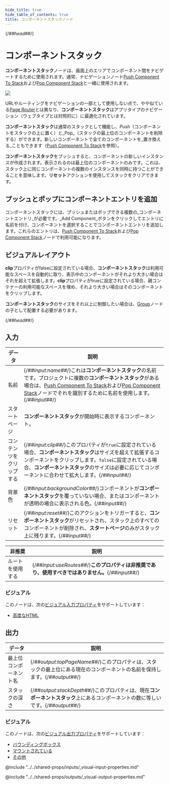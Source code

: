 ```yaml
---
hide_title: true
hide_table_of_contents: true
title: コンポーネントスタックノード
---
```


{/*##head##*/}

# コンポーネントスタック

**コンポーネントスタック**ノードは、画面上のエリアでコンポーネント間をナビゲートするために使用されます。通常、ナビゲーションノード[Push Component To Stack](/nodes/component-stack/push-component)および[Pop Component Stack](/nodes/component-stack/pop-component)と一緒に使用されます。
<div className="ndl-image-with-background">

![](/nodes/component-stack/component-stack/component-stack1.png)

</div>

URLやルーティングをナビゲーションの一部として使用しない点で、やや似ている[Page Router](/nodes/navigation/page-router)とは異なり、**コンポーネントスタック**はアプリタイプのナビゲーション（ウェブタイプとは対照的に）に最適化されています。

**コンポーネントスタック**は通常のスタックとして機能し、_Push_（コンポーネントをスタックの上に置く）と_Pop_（スタックの最上位のコンポーネントを削除する）ができます。新しいコンポーネントで全てのコンポーネントを_置き換える_こともできます（[Push Component To Stack](/nodes/component-stack/push-component)を参照）。

**コンポーネントスタック**をプッシュすると、コンポーネントの新しいインスタンスが作成されます。表示されるのは最上位のコンポーネントのみです。これは、スタック上に同じコンポーネントの複数のインスタンスを同時に持つことができることを意味します。**リセット**アクションを使用してスタックをクリアできます。

## プッシュとポップにコンポーネントエントリを追加

コンポーネントスタックには、プッシュまたはポップできる複数の_コンポーネントエントリ_が必要です。_Add Component_ボタンをクリックしてエントリに名前を付け、コンポーネントを選択することでコンポーネントエントリを追加します。これらのエントリは、[Push Component To Stack](/nodes/component-stack/push-component)および[Pop Component Stack](/nodes/component-stack/pop-component)ノードで利用可能になります。

## ビジュアルレイアウト

**clip**プロパティが<span className="ndl-data">false</span>に設定されている場合、**コンポーネントスタック**は利用可能なスペースを自動的に取り、表示中のコンポーネントがそれより大きい場合はそれを超えて拡張します。**clip**プロパティが<span className="ndl-data">true</span>に設定されている場合、親コンテナーの利用可能なスペースを埋め、それより大きい場合はそのコンポーネントをクリップします。

**コンポーネントスタック**のサイズをそれ以上に制御したい場合は、[Group](/nodes/basic-elements/group/README.md)ノードの子として配置する必要があります。

{/*##head##*/}

## 入力

| データ                                               | 説明                                                                                                                                                                                                                                                                                                       |
| -------------------------------------------------- | ----------------------------------------------------------------------------------------------------------------------------------------------------------------------------------------------------------------------------------------------------------------------------------------------------------------- |
| <span className="ndl-data">名前</span>             | {/*##input:name##*/}これは**コンポーネントスタック**の名前です。プロジェクトに複数の**コンポーネントスタック**がある場合は、[Push Component To Stack](/nodes/component-stack/push-component)および[Pop Component Stack](/nodes/component-stack/pop-component)ノードでそれを識別するために名前を使用します。{/*##input##*/} |
| <span className="ndl-data">スタートページ</span>       | **コンポーネントスタック**が開始時に表示するコンポーネント。                                                                                                                                                                                                                                            |
| <span className="ndl-data">コンテンツをクリップする</span>     | {/*##input:clip##*/}このプロパティが`true`に設定されている場合、**コンポーネントスタック**はサイズを超えて拡張するコンポーネントをクリップします。`false`に設定されている場合、**コンポーネントスタック**のサイズは必要に応じてコンポーネントに合わせて拡大します。{/*##input##*/}                                                                   |
| <span className="ndl-data">背景色</span> | {/*##input:backgroundColor##*/}コンポーネントが**コンポーネントスタック**を覆っていない場合、またはコンポーネントが透明の場合に表示される色。{/*##input##*/}                                                                                                                                              || <span className="ndl-data">マウントされている</span>          | {/*##input:mounted##*/}このプロパティは、ノードをDOMから完全に削除するために使用されます。このプロパティがfalseに設定されている場合、ノードはDOMから削除されます。_Visible_プロパティとは異なり、ノードはDOMの一部ですが見えなくなります。{/*##input##*/}                                                  || シグナル                                    | 説明                                                                                                                                                                             || ----------------------------------------- | --------------------------------------------------------------------------------------------------------------------------------------------------------------------------------------- |
| <span className="ndl-signal">リセット</span> | {/*##input:reset##*/}このアクションをトリガーすると、**コンポーネントスタック**がリセットされ、スタック上のすべてのコンポーネントが削除され、**スタートページ**のみがスタック上に残ります。{/*##input##*/} |

| 非推奨                                         | 説明                                                                             |
| -------------------------------------------------- | --------------------------------------------------------------------------------------- |
| <span className="ndl-deprecated">ルートを使用する</span> | {/*##input:useRoutes##*/}**このプロパティは非推奨であり、使用すべきではありません。**{/*##input##*/} |

### ビジュアル

このノードは、次の[ビジュアル入力プロパティ](/nodes/shared-props/inputs/visual-input-properties)をサポートしています：

-   [高度なHTML](/nodes/shared-props/inputs/visual-input-properties#advanced-html)

## 出力

| データ                                                 | 説明                                                                                                                        |
| ---------------------------------------------------- | ---------------------------------------------------------------------------------------------------------------------------------- |
| <span className="ndl-data">最上位コンポーネント名</span> | {/*##output:topPageName##*/}このプロパティは、スタックの最上位にある現在のコンポーネントの名前を保持します。{/*##output##*/}         |
| <span className="ndl-data">スタックの深さ</span>        | {/*##output:stackDepth##*/}このプロパティは、現在**コンポーネントスタック**上にあるコンポーネントの数に等しいです。{/*##output##*/} |

### ビジュアル

このノードは、次の[ビジュアル出力プロパティ](/nodes/shared-props/outputs/visual-output-properties)をサポートしています：

-   [バウンディングボックス](/nodes/shared-props/outputs/visual-output-properties#bounding-box)
-   [マウントされている](/nodes/shared-props/outputs/visual-output-properties#mounted)
-   [その他](/nodes/shared-props/outputs/visual-output-properties#other)

<div className="hidden-props-for-editor">

@include "../../shared-props/inputs/_visual-input-properties.md"

@include "../../shared-props/outputs/_visual-output-properties.md"

</div>